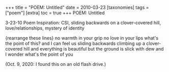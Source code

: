 +++
title = "POEM: Untitled"
date = 2010-03-23
[taxonomies]
  tags = ["poem"]
[extra]
  toc = true
+++
POEM: Untitled

3-23-10 Poem
Inspiration: CSI, sliding backwards on a clover-covered hill, love/relationships, mystery of identity

{rearrange these lines}
no warmth in your grip
no love in your lips
what's the point of this?
and I can feel us sliding backwards
climbing up a clover-covered hill
and everything is beautiful
but the ground is slick with dew
and I wonder what's the point of you

(Oct. 9, 2020: I found this on an old flash drive.)